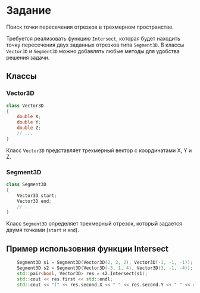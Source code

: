 # Задание

Поиск точки пересечения отрезков в трехмерном пространстве.

Требуется реализовать функцию ```Intersect```, которая будет находить точку пересечения двух заданных отрезков типа ```Segment3D```. В классы ```Vector3D``` и ```Segment3D``` можно добавлять любые методы для удобства решения задачи.

## Классы

### Vector3D

```c++
class Vector3D
{
    double X;
    double Y;
    double Z;
    // ...
}
```
Класс ```Vector3D``` представляет трехмерный вектор с координатами X, Y и Z.

### Segment3D

```c++
class Segment3D
{
    Vector3D start;
    Vector3D end;
    // ...
}
```

Класс ```Segment3D``` определяет трехмерный отрезок, который задается двумя точками (```start``` и ```end```).

## Пример использовния функции Intersect

```c++
    Segment3D s1 = Segment3D(Vector3D(2, 2, 2), Vector3D(-1, -1, -1));
    Segment3D s2 = Segment3D(Vector3D(-3, 1, 4), Vector3D(3, -1, -4));
    std::pair<bool, Vector3D> res = s2.Intersect(s1);
    std::cout << res.first << std::endl;
    std::cout << "(" << res.second.X << " " << res.second.Y << " " << res.second.Z << ")" << std::endl;
```

